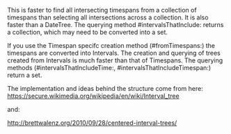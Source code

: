 This is faster to find all intersecting timespans from a collection of timespans than selecting all intersections across a collection. It is also faster than a DateTree.  The querying method #intervalsThatInclude: returns a collection, which may need to be converted into a set.  

If you use the Timespan specifc creation method (#fromTimespans:) the timespans are converted into Intervals.  The creation and querying of trees created from Intervals is much faster than that of Timespans.  The querying methods (#intervalsThatIncludeTime:,  #intervalsThatIncludeTimespan:) return a set.  



The implementation and ideas behind the structure come from here: https://secure.wikimedia.org/wikipedia/en/wiki/Interval_tree

and: 

http://brettwalenz.org/2010/09/28/centered-interval-trees/